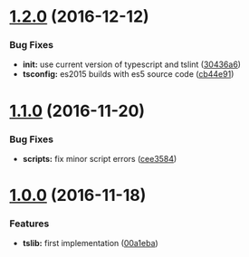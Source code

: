 <a name="1.2.0"></a>
# [1.2.0](https://github.com/TylorS/ts-lib/compare/v1.1.0...v1.2.0) (2016-12-12)


### Bug Fixes

* **init:** use current version of typescript and tslint ([30436a6](https://github.com/TylorS/ts-lib/commit/30436a6))
* **tsconfig:** es2015 builds with es5 source code ([cb44e91](https://github.com/TylorS/ts-lib/commit/cb44e91))



<a name="1.1.0"></a>
# [1.1.0](https://github.com/TylorS/ts-lib/compare/v1.0.0...v1.1.0) (2016-11-20)


### Bug Fixes

* **scripts:** fix minor script errors ([cee3584](https://github.com/TylorS/ts-lib/commit/cee3584))



<a name="1.0.0"></a>
# [1.0.0](https://github.com/TylorS/ts-lib/compare/00a1eba...v1.0.0) (2016-11-18)


### Features

* **tslib:** first implementation ([00a1eba](https://github.com/TylorS/ts-lib/commit/00a1eba))



